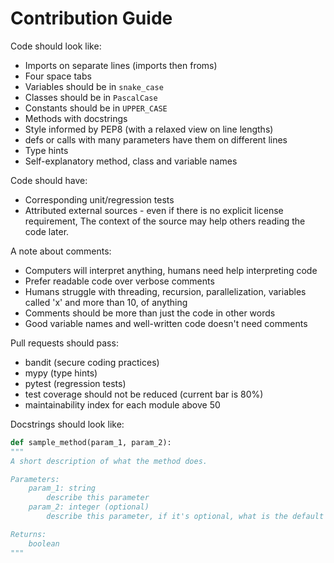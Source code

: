 # Contribution Guide


Code should look like:
- Imports on separate lines (imports then froms)
- Four space tabs
- Variables should be in `snake_case`
- Classes should be in `PascalCase`
- Constants should be in `UPPER_CASE`
- Methods with docstrings
- Style informed by PEP8 (with a relaxed view on line lengths)
- defs or calls with many parameters have them on different lines
- Type hints
- Self-explanatory method, class and variable names


Code should have:
- Corresponding unit/regression tests
- Attributed external sources - even if there is no explicit license requirement, The context of the source may help others reading the code later.


A note about comments:
- Computers will interpret anything, humans need help interpreting code
- Prefer readable code over verbose comments
- Humans struggle with threading, recursion, parallelization, variables called 'x' and more than 10, of anything
- Comments should be more than just the code in other words
- Good variable names and well-written code doesn't need comments


Pull requests should pass:
- bandit (secure coding practices)
- mypy (type hints)
- pytest (regression tests)
- test coverage should not be reduced (current bar is 80%)
- maintainability index for each module above 50


Docstrings should look like:
~~~python
def sample_method(param_1, param_2):
"""
A short description of what the method does.

Parameters:
    param_1: string
        describe this parameter
    param_2: integer (optional)
        describe this parameter, if it's optional, what is the default

Returns:
    boolean
"""
~~~